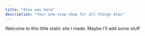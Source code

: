 ```yaml
---
title: "Alex was here"
description: "Your one-stop shop for all things Alex"
---
```

Welcome to this little static site I made.  Maybe I'll add some stuff
